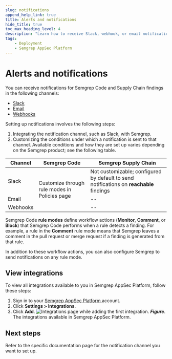 ```yaml
---
slug: notifications
append_help_link: true
title: Alerts and notifications
hide_title: true
toc_max_heading_level: 4
description: "Learn how to receive Slack, webhook, or email notifications about findings."
tags:
    - Deployment
    - Semgrep AppSec Platform
---
```


# Alerts and notifications

You can receive notifications for Semgrep Code and Supply Chain findings in the following channels:

- [Slack](/semgrep-appsec-platform/slack-notifications)
- [Email](/semgrep-appsec-platform/email-notifications)
- [Webhooks](/semgrep-appsec-platform/webhooks)


Setting up notifications involves the following steps:

1. Integrating the notification channel, such as Slack, with Semgrep.
2. Customizing the conditions under which a notification is sent to that channel. Available conditions and how they are set up varies depending on the Semgrep product; see the following table.

<table>
<thead>
<tr>
<th>Channel</th>
<th>Semgrep Code</th>
<th>Semgrep Supply Chain</th>
</tr>
</thead>
<tbody>
<tr>
<td>Slack</td>
<td rowspan="3">Customize through rule modes in Policies page</td>
<td>Not customizable; configured by default to send notifications on <strong>reachable</strong> findings</td>
</tr>
<tr>
<td>Email</td>
<td>--</td>
</tr>
<tr>
<td>Webhooks</td>
<td>--</td>
</tr>
</tbody>
</table>

Semgrep Code **rule modes** define workflow actions (**Monitor**, **Comment**, or **Block**) that Semgrep Code performs when a rule detects a finding. For example, a rule in the **Comment** rule mode means that Semgrep leaves a comment in the pull request or merge request if a finding is generated from that rule.

In addition to these workflow actions, you can also configure Semgrep to send notifications on any rule mode.

## View integrations 

To view all integrations available to you in Semgrep AppSec Platform, follow these steps:

1. Sign in to your [Semgrep AppSec Platform ](https://semgrep.dev/orgs/-/settings/integrations) account.
1. Click **Settings > Integrations**.
1. Click **Add**.
    ![Integrations page while adding the first integration.](/img/integrations.png#md-width)
    _**Figure**_. The integrations available in Semgrep AppSec Platform.

## Next steps

Refer to the specific documentation page for the notification channel you want to set up.
